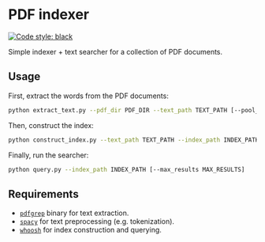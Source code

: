 # PDF indexer

[![Code style: black](https://img.shields.io/badge/code%20style-black-000000.svg)](https://github.com/psf/black)

Simple indexer + text searcher for a collection of PDF documents.

## Usage

First, extract the words from the PDF documents:
```sh
python extract_text.py --pdf_dir PDF_DIR --text_path TEXT_PATH [--pool_size POOL_SIZE]
```

Then, construct the index:
```sh
python construct_index.py --text_path TEXT_PATH --index_path INDEX_PATH
```

Finally, run the searcher:
```sh
python query.py --index_path INDEX_PATH [--max_results MAX_RESULTS]
```

## Requirements
- [`pdfgrep`](https://pdfgrep.org/) binary for text extraction.
- [`spacy`](https://spacy.io/) for text preprocessing (e.g. tokenization).
- [`whoosh`](https://whoosh.readthedocs.io/en/latest/index.html) for index construction and querying.
